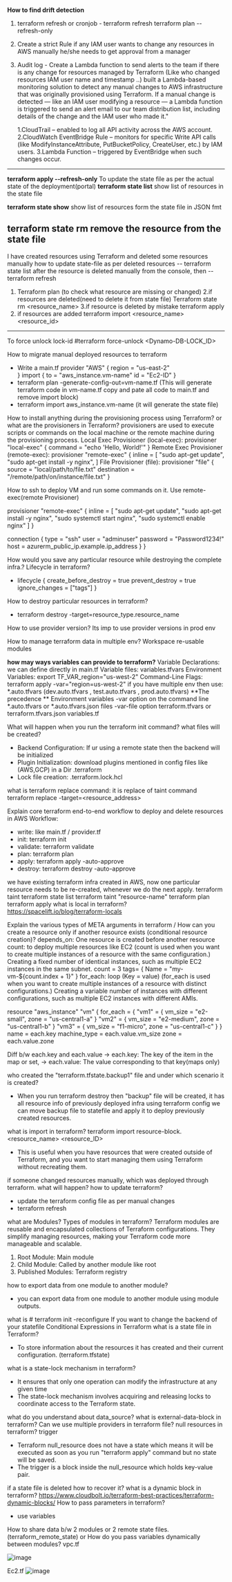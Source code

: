 **How to find drift detection** 
  1. terraform refresh  or  cronjob - terraform refresh
         terraform plan --refresh-only
           
  2. Create a strict Rule if any IAM user wants to change any resources in AWS manually he/she needs to get approval from a manager
  3. Audit log - Create a Lambda function to send alerts to the team if there is any change for resources managed by Terraform 
       (Like who changed resources IAM user name and timestamp ..)
      built a Lambda-based monitoring solution to detect any manual changes to AWS infrastructure that was originally provisioned using Terraform. If a manual change is detected — like an IAM user modifying a resource — a Lambda function is triggered to send an alert email to our team distribution list, including details of the change and the IAM user who made it."

     1.CloudTrail – enabled to log all API activity across the AWS account.
     2.CloudWatch EventBridge Rule – monitors for specific Write API calls (like ModifyInstanceAttribute, PutBucketPolicy, CreateUser, etc.) by IAM users.
     3.Lambda Function – triggered by EventBridge when such changes occur.
   -----------------------------------------------------------------------------------------------------------------------------------------------------------  

**terraform apply --refresh-only**
       To update the state file as per the actual state of the deployment(portal)
**terraform state list**
 show list of resources in the state file

**terraform state show**
 show list of resources form the state file in JSON fmt

**terraform state rm <resource name>**
  remove the resource from the state file
-------------------------------------------------------------------------------------------------------------------------------------
I have created resources using Terraform and deleted some resources manually how to update state-file as per deleted resources
   -- terraform state list
   after the resource is deleted manually from the console, then
   -- terraform refresh
1. Terraform plan
(to check what resource are missing or changed)
2.if resources are deleted(need to delete it from state file)
   Terraform state rm <resource_name>
3.if resource is deleted by mistake
   terraform apply
4. if resources are added
  terraform import <resource_name><resource_id>
  ------------------------------------------------------------------------------------------------------------------------------------------

To force unlock lock-id
#terraform force-unlock <Dynamo-DB-LOCK_ID>

How to migrate manual deployed resources to terraform
  - Write a main.tf 
      provider "AWS" {
    region = "us-east-2"  
}
    import {
       to = "aws_instance.vm-name"
       id = "Ec2-ID"
      }
 -  terraform plan -generate-config-out=vm-name.tf (This will generate terraform code in vm-name.tf copy and pate all code to main.tf and remove import block)
 - terraform import aws_instance.vm-name <EC2-ID> (it will generate the state file)

How to install anything during the provisioning process using Terraform? or what are the provisioners in Terraform?
  provisioners are used to execute scripts or commands on the local machine or the remote machine during the provisioning process.
  Local Exec Provisioner (local-exec):
    provisioner "local-exec" {
    command = "echo 'Hello, World!'"
  }
  Remote Exec Provisioner (remote-exec):
     provisioner "remote-exec" {
      inline = [
        "sudo apt-get update",
      "sudo apt-get install -y nginx",
    ]
  File Provisioner (file):
    provisioner "file" {
    source      = "local/path/to/file.txt"
    destination = "/remote/path/on/instance/file.txt"
  }

How to ssh to deploy VM and run some commands on it.
Use remote-exec(remote Provisioner)

provisioner "remote-exec" {
    inline = [
      "sudo apt-get update",
      "sudo apt-get install -y nginx",
      "sudo systemctl start nginx",
      "sudo systemctl enable nginx"
    ]
  }

  connection {
    type        = "ssh"
    user        = "adminuser"
    password    = "Password1234!"
    host        = azurerm_public_ip.example.ip_address
  }
}


How would you save any particular resource while destroying the complete infra.? Lifecycle in terraform?
- lifecycle {
    create_before_destroy = true
    prevent_destroy       = true
    ignore_changes        = ["tags"]
  }
  
How to destroy particular resources in terraform? 
- terraform destroy -target=resource_type.resource_name

How to use provider version?
Its imp to use provider versions in prod env

How to manage terraform data in multiple env?
Workspace
re-usable modules

**how may ways variables can provide to terraform?**
Variable Declarations: we can define directly in main.tf
Variable files: variables.tfvars
Environment Variables: export TF_VAR_region="us-west-2"
Command-Line Flags: terraform apply -var="region=us-west-2"
if you have multiple env then use: *.auto.tfvars (dev.auto.tfvars , test.auto.tfvars , prod.auto.tfvars)
**The precedence **
  Environment variables 
  -var option on the command line
  *.auto.tfvars or *.auto.tfvars.json files
  -var-file option
  terraform.tfvars or terraform.tfvars.json
  variables.tf 

What will happen when you run the terraform init command? what files will be created? 
- Backend Configuration: If ur using a remote state then the backend will be initialized
- Plugin Initialization: download plugins mentioned in config files like (AWS,GCP) in a Dir .terraform
- Lock file creation: .terraform.lock.hcl

what is terraform replace command: it is replace of taint command
terraform replace -target=<resource_address> 

Explain core terraform end-to-end workflow to deploy and delete resources in AWS
Workflow:
- write: like main.tf / provider.tf
- init: terraform init
- validate: terraform validate
- plan: terraform plan
- apply: terraform apply -auto-approve
- destroy: terraform destroy -auto-approve

we have existing terraform infra created in AWS, now one particular resource needs to be re-created, whenever we do the next apply.
terraform taint 
  terraform state list
  terraform taint "resource-name"
  terraform plan
  terraform apply
what is local in terraform?
  https://spacelift.io/blog/terraform-locals 
  
Explain the various types of META arguments in terraform / How can you create a resource only if another resource exists (conditional resource creation)?
 depends_on: One resource is created before another resource
 count: to deploy multiple resources like EC2 (count is used when you want to create multiple instances of a resource with the same configuration.)
         Creating a fixed number of identical instances, such as multiple EC2 instances in the same subnet.
     count = 3
tags= {
Name = "my-vm-${count.index + 1}"
}
 for_each: loop (Key = value) (for_each is used when you want to create multiple instances of a resource with distinct configurations.)
           Creating a variable number of instances with different configurations, such as multiple EC2 instances with different AMIs.
            
resource "aws_instance" "vm" {
 for_each = {
 "vm1" = { vm_size = "e2-small", zone = "us-central1-a" }
 "vm2" = { vm_size = "e2-medium", zone = "us-central1-b" }
 "vm3" = { vm_size = "f1-micro", zone = "us-central1-c" }
 }
name = each.key
machine_type = each.value.vm_size
zone = each.value.zone

Diff b/w each.key and each.value
  -> each.key: The key of the item in the map or set, 
  -> each.value: The value corresponding to that key(maps only)
  

who created the "terraform.tfstate.backup1" file and under which scenario it is created?
- When you run terraform destroy then "backup" file will be created, it has all resource info of previously deployed infra using terraform config
  we can move backup file to statefile and apply it to deploy previously created resources. 

what is import in terraform? 
    terraform import resource-block.<resource_name> <resource_ID>
  - This is useful when you have resources that were created outside of Terraform, and you want to start managing them using Terraform without recreating them. 

if someone changed resources manually, which was deployed through terraform. what will happen? how to update terraform? 
- update the terraform config file as per manual changes
- terraform refresh

what are Modules? Types of modules in terraform?
 Terraform modules are reusable and encapsulated collections of Terraform configurations. They simplify managing resources, making your Terraform code more manageable and scalable.
  1. Root Module: Main module
  2. Child Module: Called by another module like root 
  3. Published Modules: Terraform registry

how to export data from one module to another module?
  - you can export data from one module to another module using module outputs.
  
what is # terraform init -reconfigure
  If you want to change the backend of your statefile 
Conditional Expressions in Terraform
what is a state file in Terraform?
 - To store information about the resources it has created and their current configuration. (terraform.tfstate)

what is a state-lock mechanism in terraform?
 - It ensures that only one operation can modify the infrastructure at any given time
 - The state-lock mechanism involves acquiring and releasing locks to coordinate access to the Terraform state.

what do you understand about data_source? 
what is external-data-block in terraform?
Can we use multiple providers in terraform file?
null resources in terraform? trigger
 - Terraform null_resource does not have a state which means it will be executed as soon as you run "terraform apply" command but no state will be saved.
 - The trigger is a block inside the null_resource which holds key-value pair.
 
if a state file is deleted how to recover it?
what is a dynamic block in terraform? https://www.cloudbolt.io/terraform-best-practices/terraform-dynamic-blocks/
How to pass parameters in terraform? 
 - use variables

How to share data b/w 2 modules or 2 remote state files. (terraform_remote_state) or How do you pass variables dynamically between modules?
 vpc.tf

![image](https://github.com/azizkhanp/interview-questions/assets/26810752/e6822a48-39b9-45c1-9342-34c4f410a0a9)

Ec2.tf
![image](https://github.com/azizkhanp/interview-questions/assets/26810752/47ec2636-b556-4dd1-9bc1-e364bb49dcf7)

